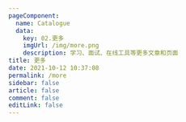 ```yaml
---
pageComponent: 
  name: Catalogue
  data: 
    key: 02.更多
    imgUrl: /img/more.png
    description: 学习、面试、在线工具等更多文章和页面
title: 更多
date: 2021-10-12 10:37:08
permalink: /more
sidebar: false
article: false
comment: false
editLink: false
---
```

